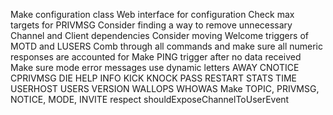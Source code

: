 Make configuration class
Web interface for configuration
Check max targets for PRIVMSG
Consider finding a way to remove unnecessary Channel and Client dependencies
Consider moving Welcome triggers of MOTD and LUSERS
Comb through all commands and make sure all numeric responses are accounted for
Make PING trigger after no data received
Make sure mode error messages use dynamic letters
AWAY CNOTICE CPRIVMSG DIE HELP INFO KICK KNOCK PASS RESTART STATS TIME USERHOST
USERS VERSION WALLOPS WHOWAS
Make TOPIC, PRIVMSG, NOTICE, MODE, INVITE respect shouldExposeChannelToUserEvent
